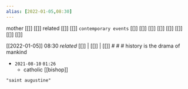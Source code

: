```yaml
---
alias: [2022-01-05,08:30]
---
```

 mother [[]] [[]]
 related [[]] [[]]
 `contemporary events` [[]] [[]] [[]] [[]] [[]] [[]] [[]] [[]]

[[2022-01-05]] 08:30 _related_ [[]] | [[]] | [[]] # # #
history is the drama of mankind
- `2021-08-10`  `01:26`
	- catholic [[bishop]]
```query
"saint augustine"
```